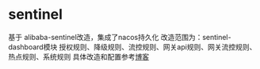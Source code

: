 # sentinel 
基于 alibaba-sentinel改造，集成了nacos持久化
改造范围为：sentinel-dashboard模块
授权规则、降级规则、流控规则、网关api规则、网关流控规则、热点规则、系统规则
具体改造和配置参考[博客](https://home.zzx1996.top:1111/archives/alibaba-sentinel%E9%9B%86%E6%88%90%E4%B8%8E%E6%94%B9%E9%80%A0)
